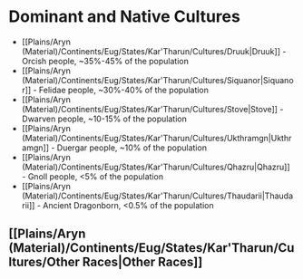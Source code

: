 # Dominant and Native Cultures
- [[Plains/Aryn (Material)/Continents/Eug/States/Kar'Tharun/Cultures/Druuk|Druuk]] - Orcish people, ~35%-45% of the population
- [[Plains/Aryn (Material)/Continents/Eug/States/Kar'Tharun/Cultures/Siquanor|Siquanor]] - Felidae people, ~30%-40% of the population
- [[Plains/Aryn (Material)/Continents/Eug/States/Kar'Tharun/Cultures/Stove|Stove]] - Dwarven people, ~10-15% of the population
- [[Plains/Aryn (Material)/Continents/Eug/States/Kar'Tharun/Cultures/Ukthramgn|Ukthramgn]] - Duergar people, ~10% of the population
- [[Plains/Aryn (Material)/Continents/Eug/States/Kar'Tharun/Cultures/Qhazru|Qhazru]] - Gnoll people,  <5% of the population
- [[Plains/Aryn (Material)/Continents/Eug/States/Kar'Tharun/Cultures/Thaudarii|Thaudarii]] - Ancient Dragonborn, <0.5% of the population

## [[Plains/Aryn (Material)/Continents/Eug/States/Kar'Tharun/Cultures/Other Races|Other Races]]